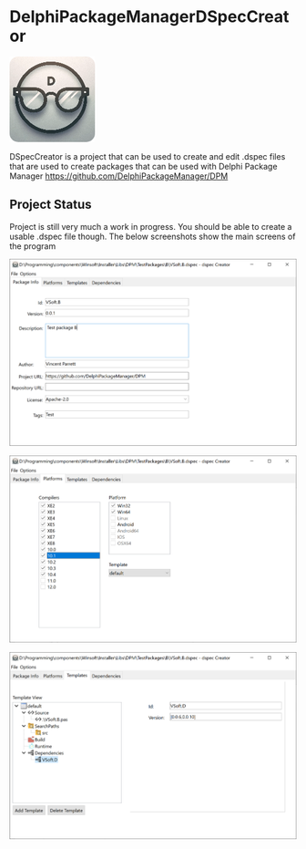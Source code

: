 # DelphiPackageManagerDSpecCreator
![image](./DspecCreator.Artwork/Windows/Uwp_150.png)

DSpecCreator is a project that can be used to create and edit .dspec files that are used to create packages that can be used with Delphi Package Manager
https://github.com/DelphiPackageManager/DPM

## Project Status
Project is still very much a work in progress.  You should be able to create a usable .dspec file though.  The below screenshots show the main screens of the program

![image](./Images/package-info.png)

![image](./Images/package-platforms.png)

![image](./Images/package-templates.png)
